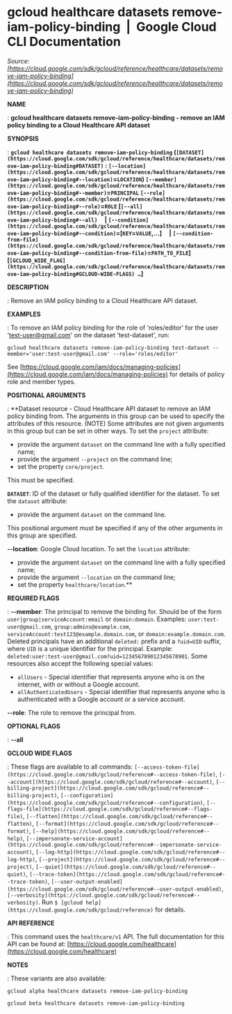 # gcloud healthcare datasets remove-iam-policy-binding  |  Google Cloud CLI Documentation

*Source: [https://cloud.google.com/sdk/gcloud/reference/healthcare/datasets/remove-iam-policy-binding](https://cloud.google.com/sdk/gcloud/reference/healthcare/datasets/remove-iam-policy-binding)*

**NAME**

: **gcloud healthcare datasets remove-iam-policy-binding - remove an IAM policy binding to a Cloud Healthcare API dataset**

**SYNOPSIS**

: **`gcloud healthcare datasets remove-iam-policy-binding` (`[DATASET](https://cloud.google.com/sdk/gcloud/reference/healthcare/datasets/remove-iam-policy-binding#DATASET)` : `[--location](https://cloud.google.com/sdk/gcloud/reference/healthcare/datasets/remove-iam-policy-binding#--location)`=`LOCATION`) `[--member](https://cloud.google.com/sdk/gcloud/reference/healthcare/datasets/remove-iam-policy-binding#--member)`=`PRINCIPAL` `[--role](https://cloud.google.com/sdk/gcloud/reference/healthcare/datasets/remove-iam-policy-binding#--role)`=`ROLE` [`[--all](https://cloud.google.com/sdk/gcloud/reference/healthcare/datasets/remove-iam-policy-binding#--all)`     | `[--condition](https://cloud.google.com/sdk/gcloud/reference/healthcare/datasets/remove-iam-policy-binding#--condition)`=[`KEY`=`VALUE`,…]     | `[--condition-from-file](https://cloud.google.com/sdk/gcloud/reference/healthcare/datasets/remove-iam-policy-binding#--condition-from-file)`=`PATH_TO_FILE`] [`[GCLOUD_WIDE_FLAG](https://cloud.google.com/sdk/gcloud/reference/healthcare/datasets/remove-iam-policy-binding#GCLOUD-WIDE-FLAGS) …`]**

**DESCRIPTION**

: Remove an IAM policy binding to a Cloud Healthcare API dataset.

**EXAMPLES**

: To remove an IAM policy binding for the role of 'roles/editor' for the user
'test-user@gmail.com' on the dataset 'test-dataset', run:

```
gcloud healthcare datasets remove-iam-policy-binding test-dataset --member='user:test-user@gmail.com' --role='roles/editor'
```

See [https://cloud.google.com/iam/docs/managing-policies](https://cloud.google.com/iam/docs/managing-policies)
for details of policy role and member types.

**POSITIONAL ARGUMENTS**

: **Dataset resource - Cloud Healthcare API dataset to remove an IAM policy binding
from. The arguments in this group can be used to specify the attributes of this
resource. (NOTE) Some attributes are not given arguments in this group but can
be set in other ways.
To set the `project` attribute:

- provide the argument `dataset` on the command line with a fully
specified name;
- provide the argument `--project` on the command line;
- set the property `core/project`.

This must be specified.

**`DATASET`**:
ID of the dataset or fully qualified identifier for the dataset.
To set the `dataset` attribute:

- provide the argument `dataset` on the command line.

This positional argument must be specified if any of the other arguments in this
group are specified.

**--location**:
Google Cloud location.
To set the `location` attribute:

- provide the argument `dataset` on the command line with a fully
specified name;
- provide the argument `--location` on the command line;
- set the property `healthcare/location`.**

**REQUIRED FLAGS**

: **--member**:
The principal to remove the binding for. Should be of the form
`user|group|serviceAccount:email` or `domain:domain`.
Examples: `user:test-user@gmail.com`,
`group:admins@example.com`,
`serviceAccount:test123@example.domain.com`, or
`domain:example.domain.com`.
Deleted principals have an additional `deleted:` prefix and a
`?uid=UID` suffix, where ``UID`` is
a unique identifier for the principal. Example:
`deleted:user:test-user@gmail.com?uid=123456789012345678901`.
Some resources also accept the following special values:

- `allUsers` - Special identifier that represents anyone who is on the
internet, with or without a Google account.
- `allAuthenticatedUsers` - Special identifier that represents anyone
who is authenticated with a Google account or a service account.

**--role**:
The role to remove the principal from.

**OPTIONAL FLAGS**

: **--all**

**GCLOUD WIDE FLAGS**

: These flags are available to all commands: `[--access-token-file](https://cloud.google.com/sdk/gcloud/reference#--access-token-file)`,
`[--account](https://cloud.google.com/sdk/gcloud/reference#--account)`, `[--billing-project](https://cloud.google.com/sdk/gcloud/reference#--billing-project)`,
`[--configuration](https://cloud.google.com/sdk/gcloud/reference#--configuration)`,
`[--flags-file](https://cloud.google.com/sdk/gcloud/reference#--flags-file)`,
`[--flatten](https://cloud.google.com/sdk/gcloud/reference#--flatten)`, `[--format](https://cloud.google.com/sdk/gcloud/reference#--format)`, `[--help](https://cloud.google.com/sdk/gcloud/reference#--help)`, `[--impersonate-service-account](https://cloud.google.com/sdk/gcloud/reference#--impersonate-service-account)`,
`[--log-http](https://cloud.google.com/sdk/gcloud/reference#--log-http)`,
`[--project](https://cloud.google.com/sdk/gcloud/reference#--project)`, `[--quiet](https://cloud.google.com/sdk/gcloud/reference#--quiet)`, `[--trace-token](https://cloud.google.com/sdk/gcloud/reference#--trace-token)`, `[--user-output-enabled](https://cloud.google.com/sdk/gcloud/reference#--user-output-enabled)`,
`[--verbosity](https://cloud.google.com/sdk/gcloud/reference#--verbosity)`.
Run `$ [gcloud help](https://cloud.google.com/sdk/gcloud/reference)` for details.

**API REFERENCE**

: This command uses the `healthcare/v1` API. The full documentation for
this API can be found at: [https://cloud.google.com/healthcare](https://cloud.google.com/healthcare)

**NOTES**

: These variants are also available:

```
gcloud alpha healthcare datasets remove-iam-policy-binding
```

```
gcloud beta healthcare datasets remove-iam-policy-binding
```